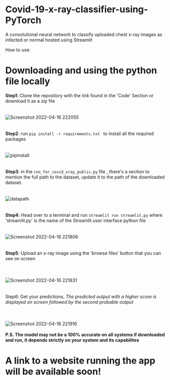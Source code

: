 # Covid-19-x-ray-classifier-using-PyTorch
A convolutional neural network to classify uploaded chest x-ray images as infected or normal hosted using Streamlit

How to use:
# Downloading and using the python file locally


**Step1**: Clone the repository with the link found in the 'Code' Section or download it as a zip file 
\
\
\
![Screenshot 2022-04-16 222055](https://user-images.githubusercontent.com/91832216/163684141-cb64b449-a4b4-40bd-84ff-4e05295495e4.png)
\
\
\
**Step2**: run `pip install -r requirements.txt ` to install all the required packages 
\
\
\
![pipinstall](https://user-images.githubusercontent.com/91832216/163684248-17b7db42-0d0f-4ac6-bba2-ce1e8d27f487.png)
\
\
\
**Step3**: in the `cnn_for_covid_xray_public.py` file , there's a section to mention the full path to the dataset, update it to the path of the downloaded dataset. 
\
\
\
![datapath](https://user-images.githubusercontent.com/91832216/163684300-d41ffa1e-cc41-4d93-b283-e5d33df75f17.png)
\
\
\
**Step4**: Head over to a terminal and run `streamlit run streamlit.py` where 'streamlit.py' is the name of the Streamlit user interface python file 
\
\
\
![Screenshot 2022-04-16 221806](https://user-images.githubusercontent.com/91832216/163684325-07f018d4-af03-4afa-a39c-1fbfdfc3ac89.png)
\
\
\
**Step5**: Upload an x-ray image using the 'browse files' button that you can see on screen \
\
\
\
![Screenshot 2022-04-16 221831](https://user-images.githubusercontent.com/91832216/163684338-c185f6f5-3d27-4e36-8674-b09affd726a4.png)
\
\
\
Step6: Get your predictions, *The predicted output with a higher score is displayed on screen followed by the second probable output*  \
\
\
\
![Screenshot 2022-04-16 221916](https://user-images.githubusercontent.com/91832216/163684360-487a4b34-cd56-41c0-895b-b9c9435c4c1b.png)
\
\
**P.S. The model may not be a 100% accurate on all systems if downloaded and run, it depends strictly on your system and its capabilites**

# A link to a website running the app will be available soon!
